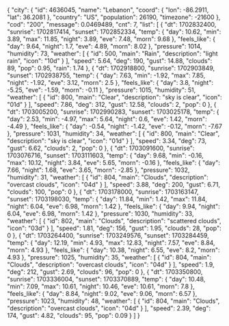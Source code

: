 {
    "city": {
        "id": 4636045,
        "name": "Lebanon",
        "coord": {
            "lon": -86.2911,
            "lat": 36.2081
        },
        "country": "US",
        "population": 26190,
        "timezone": -21600
    },
    "cod": "200",
    "message": 0.0469489,
    "cnt": 7,
    "list": [
        {
            "dt": 1702832400,
            "sunrise": 1702817414,
            "sunset": 1702852334,
            "temp": {
                "day": 10.62,
                "min": 3.89,
                "max": 11.85,
                "night": 3.89,
                "eve": 7.48,
                "morn": 9.68
            },
            "feels_like": {
                "day": 9.64,
                "night": 1.7,
                "eve": 4.89,
                "morn": 8.02
            },
            "pressure": 1014,
            "humidity": 73,
            "weather": [
                {
                    "id": 500,
                    "main": "Rain",
                    "description": "light rain",
                    "icon": "10d"
                }
            ],
            "speed": 5.64,
            "deg": 190,
            "gust": 14.88,
            "clouds": 89,
            "pop": 0.95,
            "rain": 1.74
        },
        {
            "dt": 1702918800,
            "sunrise": 1702903849,
            "sunset": 1702938755,
            "temp": {
                "day": 7.63,
                "min": -1.92,
                "max": 7.85,
                "night": -1.92,
                "eve": 3.12,
                "morn": 2.5
            },
            "feels_like": {
                "day": 3.8,
                "night": -5.25,
                "eve": -1.59,
                "morn": -0.11
            },
            "pressure": 1015,
            "humidity": 51,
            "weather": [
                {
                    "id": 800,
                    "main": "Clear",
                    "description": "sky is clear",
                    "icon": "01d"
                }
            ],
            "speed": 7.86,
            "deg": 312,
            "gust": 12.58,
            "clouds": 2,
            "pop": 0
        },
        {
            "dt": 1703005200,
            "sunrise": 1702990283,
            "sunset": 1703025178,
            "temp": {
                "day": 2.53,
                "min": -4.97,
                "max": 5.64,
                "night": 0.6,
                "eve": 1.42,
                "morn": -4.49
            },
            "feels_like": {
                "day": -0.54,
                "night": -1.42,
                "eve": -0.12,
                "morn": -7.67
            },
            "pressure": 1031,
            "humidity": 34,
            "weather": [
                {
                    "id": 800,
                    "main": "Clear",
                    "description": "sky is clear",
                    "icon": "01d"
                }
            ],
            "speed": 3.34,
            "deg": 73,
            "gust": 6.62,
            "clouds": 2,
            "pop": 0
        },
        {
            "dt": 1703091600,
            "sunrise": 1703076716,
            "sunset": 1703111603,
            "temp": {
                "day": 9.68,
                "min": -0.16,
                "max": 10.12,
                "night": 3.84,
                "eve": 5.65,
                "morn": -0.16
            },
            "feels_like": {
                "day": 7.66,
                "night": 1.68,
                "eve": 3.65,
                "morn": -2.85
            },
            "pressure": 1032,
            "humidity": 31,
            "weather": [
                {
                    "id": 804,
                    "main": "Clouds",
                    "description": "overcast clouds",
                    "icon": "04d"
                }
            ],
            "speed": 3.88,
            "deg": 200,
            "gust": 6.71,
            "clouds": 100,
            "pop": 0
        },
        {
            "dt": 1703178000,
            "sunrise": 1703163147,
            "sunset": 1703198030,
            "temp": {
                "day": 11.84,
                "min": 1.42,
                "max": 11.84,
                "night": 6.04,
                "eve": 6.98,
                "morn": 1.42
            },
            "feels_like": {
                "day": 9.94,
                "night": 6.04,
                "eve": 6.98,
                "morn": 1.42
            },
            "pressure": 1030,
            "humidity": 33,
            "weather": [
                {
                    "id": 802,
                    "main": "Clouds",
                    "description": "scattered clouds",
                    "icon": "03d"
                }
            ],
            "speed": 1.81,
            "deg": 156,
            "gust": 1.95,
            "clouds": 28,
            "pop": 0
        },
        {
            "dt": 1703264400,
            "sunrise": 1703249576,
            "sunset": 1703284459,
            "temp": {
                "day": 12.19,
                "min": 4.93,
                "max": 12.83,
                "night": 7.57,
                "eve": 8.84,
                "morn": 4.93
            },
            "feels_like": {
                "day": 10.38,
                "night": 6.55,
                "eve": 8.2,
                "morn": 4.93
            },
            "pressure": 1025,
            "humidity": 35,
            "weather": [
                {
                    "id": 804,
                    "main": "Clouds",
                    "description": "overcast clouds",
                    "icon": "04d"
                }
            ],
            "speed": 1.9,
            "deg": 212,
            "gust": 2.69,
            "clouds": 96,
            "pop": 0
        },
        {
            "dt": 1703350800,
            "sunrise": 1703336004,
            "sunset": 1703370889,
            "temp": {
                "day": 10.48,
                "min": 7.09,
                "max": 10.61,
                "night": 10.46,
                "eve": 10.61,
                "morn": 7.8
            },
            "feels_like": {
                "day": 8.84,
                "night": 9.02,
                "eve": 9.06,
                "morn": 6.57
            },
            "pressure": 1023,
            "humidity": 48,
            "weather": [
                {
                    "id": 804,
                    "main": "Clouds",
                    "description": "overcast clouds",
                    "icon": "04d"
                }
            ],
            "speed": 2.39,
            "deg": 174,
            "gust": 4.82,
            "clouds": 95,
            "pop": 0.09
        }
    ]
}